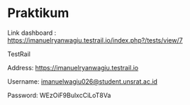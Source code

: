 # Praktikum

Link dashboard : https://imanuelryanwagiu.testrail.io/index.php?/tests/view/7


TestRail

Address: https://imanuelryanwagiu.testrail.io

Username: imanuelwagiu026@student.unsrat.ac.id

Password: WEzOiF9BulxcCiLoT8Va

